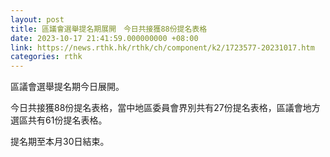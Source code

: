 ```yaml
---
layout: post
title: 區議會選舉提名期展開　今日共接獲88份提名表格
date: 2023-10-17 21:41:59.000000000 +08:00
link: https://news.rthk.hk/rthk/ch/component/k2/1723577-20231017.htm
categories: rthk
---
```


區議會選舉提名期今日展開。

今日共接獲88份提名表格，當中地區委員會界別共有27份提名表格，區議會地方選區共有61份提名表格。

提名期至本月30日結束。
